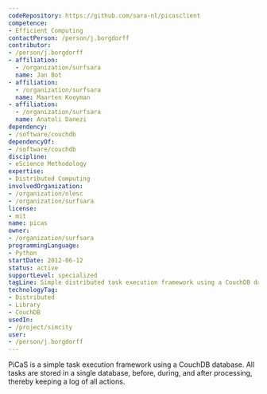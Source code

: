 ```yaml
---
codeRepository: https://github.com/sara-nl/picasclient
competence:
- Efficient Computing
contactPerson: /person/j.borgdorff
contributor:
- /person/j.borgdorff
- affiliation:
  - /organization/surfsara
  name: Jan Bot
- affiliation:
  - /organization/surfsara
  name: Maarten Kooyman
- affiliation:
  - /organization/surfsara
  name: Anatoli Danezi
dependency:
- /software/couchdb
dependencyOf:
- /software/couchdb
discipline:
- eScience Methodology
expertise:
- Distributed Computing
involvedOrganization:
- /organization/nlesc
- /organization/surfsara
license:
- mit
name: picas
owner:
- /organization/surfsara
programmingLanguage:
- Python
startDate: 2012-06-12
status: active
supportLevel: specialized
tagLine: Simple distributed task execution framework using a CouchDB database
technologyTag:
- Distributed
- Library
- CouchDB
usedIn:
- /project/simcity
user:
- /person/j.borgdorff
---
```

PiCaS is a simple task execution framework using a CouchDB database. All tasks
are stored in a single database, before, during, and after processing, thereby
keeping a log of all actions.
